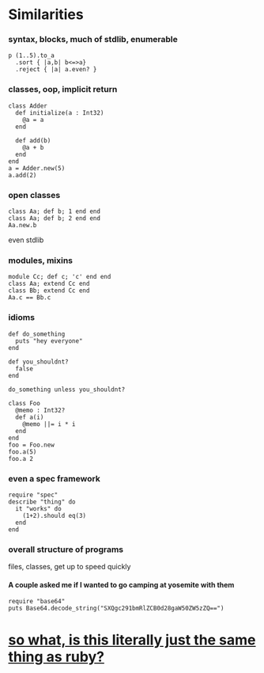 # Similarities

### syntax, blocks, much of stdlib, enumerable
```playground
p (1..5).to_a
  .sort { |a,b| b<=>a}
  .reject { |a| a.even? }
```

### classes, oop, implicit return
```playground
class Adder
  def initialize(a : Int32)
    @a = a
  end

  def add(b)
    @a + b
  end
end
a = Adder.new(5)
a.add(2)
```

### open classes

```playground
class Aa; def b; 1 end end
class Aa; def b; 2 end end
Aa.new.b
```

even stdlib

### modules, mixins
```playground
module Cc; def c; 'c' end end
class Aa; extend Cc end
class Bb; extend Cc end
Aa.c == Bb.c
```

### idioms
```playground
def do_something
  puts "hey everyone"
end

def you_shouldnt?
  false
end

do_something unless you_shouldnt?
```

```playground
class Foo
  @memo : Int32?
  def a(i)
    @memo ||= i * i
  end
end
foo = Foo.new
foo.a(5)
foo.a 2
```

### even a spec framework
```playground
require "spec"
describe "thing" do
  it "works" do
    (1+2).should eq(3)
  end
end
```

### overall structure of programs
files, classes, get up to speed quickly


#### A couple asked me if I wanted to go camping at yosemite with them

```playground
require "base64"
puts Base64.decode_string("SXQgc291bmRlZCB0d28gaW50ZW5zZQ==")
```

# [so what, is this literally just the same thing as ruby?](020_differences)
